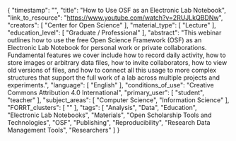 {
    "timestamp": "",
    "title": "How to Use OSF as an Electronic Lab Notebook",
    "link_to_resource": "https://www.youtube.com/watch?v=2RUJLkQBDNw",
    "creators": [
        "Center for Open Science"
    ],
    "material_type": [
        "Lecture"
    ],
    "education_level": [
        "Graduate / Professional"
    ],
    "abstract": "This webinar outlines how to use the free Open Science Framework (OSF) as an Electronic Lab Notebook for personal work or private collaborations. Fundamental features we cover include how to record daily activity, how to store images or arbitrary data files, how to invite collaborators, how to view old versions of files, and how to connect all this usage to more complex structures that support the full work of a lab across multiple projects and experiments.",
    "language": [
        "English"
    ],
    "conditions_of_use": "Creative Commons Attribution 4.0 International",
    "primary_user": [
        "student",
        "teacher"
    ],
    "subject_areas": [
        "Computer Science",
        "Information Science"
    ],
    "FORRT_clusters": [
        ""
    ],
    "tags": [
        "Analysis",
        "Data",
        "Education",
        "Electronic Lab Notebooks",
        "Materials",
        "Open Scholarship Tools and Technologies",
        "OSF",
        "Publishing",
        "Reproducibility",
        "Research Data Management Tools",
        "Researchers"
    ]
}